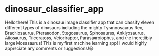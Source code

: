 # dinosaur_classifier_app
Hello there! This is a dinosaur image classifier app that can classify eleven different types of dinosaurs including the mighty Tyrannosaurus Rex, Brachiosaurus, Pteranodon, Stegosaurus, Spinosaurus, Anklyosaurus, Allosaurus, Triceratops, Velociraptor, Parasaurolophus, and the incredibly large Mosasaurus! This is my first machine learning app! I would highly appreciate any comments or suggestions!😃
